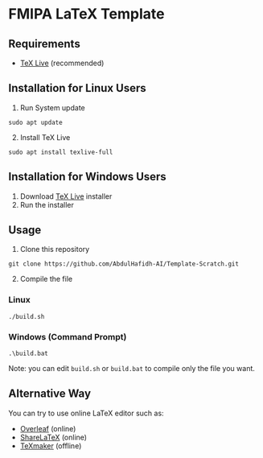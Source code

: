 # FMIPA LaTeX Template


## Requirements

- [TeX Live](https://www.tug.org/texlive/) (recommended)

## Installation for Linux Users
1. Run System update
   
```
sudo apt update
```

2. Install TeX Live
   
```
sudo apt install texlive-full
```

## Installation for Windows Users
1. Download [TeX Live](https://www.tug.org/texlive/acquire-netinstall.html) installer
2. Run the installer

## Usage
1. Clone this repository
   
```
git clone https://github.com/AbdulHafidh-AI/Template-Scratch.git
```
2. Compile the file

### Linux
```
./build.sh
```
### Windows (Command Prompt)
```
.\build.bat
```

Note: you can edit `build.sh` or `build.bat` to compile only the file you want.


## Alternative Way

You can try to use online LaTeX editor such as:
- [Overleaf](https://www.overleaf.com/) (online)
- [ShareLaTeX](https://www.sharelatex.com/) (online)
- [TeXmaker](http://www.xm1math.net/texmaker/) (offline)

